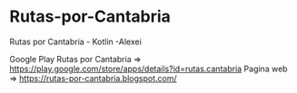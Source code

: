 # Rutas-por-Cantabria
Rutas por Cantabria - Kotlin -Alexei

Google Play Rutas por Cantabria => https://play.google.com/store/apps/details?id=rutas.cantabria
Pagina web => https://rutas-por-cantabria.blogspot.com/
